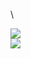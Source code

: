 <p>\<meta name="google-site-verification" content="lU2ESfe-dpZyu7E-Br7CH0l0LO4X2I8hSJD2uTPEYek" \/\></p>

<a href="https://github.com/y9c">
  <img align="center" src="https://github-readme-stats.vercel.app/api?username=y9c&show_icons=true&theme=ayu-mirage" />
</a>
</br>
<a href="https://github.com/y9c">
  <img align="center" src="https://github-readme-stats.vercel.app/api/top-langs/?username=y9c&langs_count=10&exclude_repo=scmd-calmorph,myneovim.lua,myneovim,JACUSA&layout=compact&card_width=444&theme=ayu-mirage" />
</a>
